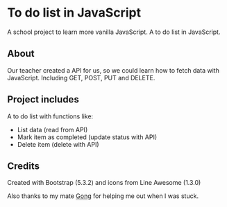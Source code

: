 # To do list in JavaScript

A school project to learn more vanilla JavaScript.
A to do list in JavaScript.



## About

Our teacher created a API for us, so we could learn how to fetch data with JavaScript. Including GET, POST, PUT and DELETE.


## Project includes

A to do list with functions like:
- List data (read from API)
- Mark item as completed (update status with API)
- Delete item (delete with API)




## Credits

Created with Bootstrap (5.3.2) and icons from Line Awesome (1.3.0)

Also thanks to my mate [Gong](https://github.com/Gong-Code) for helping me out when I was stuck.